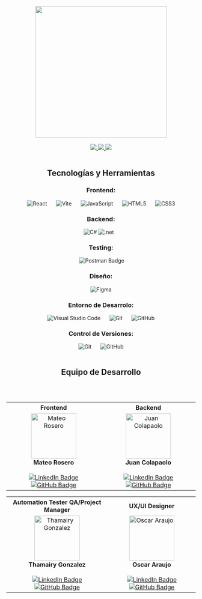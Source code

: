 <div align='center'>
	<img width="350" src="https://github.com/user-attachments/assets/5e1b1ae4-5de1-4b30-9043-a8931fa54765"
</div>

<br>
<br>

<div align='center'>
  <a href="https://justina-io-front.vercel.app/" target="_blank">
    <img  src="https://img.shields.io/badge/DEPLOY_FRONT-5A4FCF?style=for-the-badge&logo=vercel&logoColor=white"/>
  </a>
  <a href="https://www.figma.com/design/hgOwiiVMBqC5zQyLDoNiko/justina.io_NC%2FH1-01-n?node-id=0-1&t=YxUPFtoJaKh8C6eF-1" target="_blank">
    <img  src="https://img.shields.io/badge/VER_DISE%C3%91O-5A4FCF?style=for-the-badge&logo=figma&logoColor=white"/>
  </a>
  <a href="http://justinaapi.somee.com/swagger/index.html" target="_blank">
    <img  src="https://img.shields.io/badge/DEPLOY_BACK-5A4FCF?style=for-the-badge&logo=dotnet&logoColor=white"/>
  </a>
</div>

<br>

## Tecnologías y Herramientas </b>

<h3 align="center"><strong>Frontend:</strong></h3>

<div align="center">
  <img src="https://img.shields.io/badge/react-%2320232a.svg?style=for-the-badge&logo=react&logoColor=%2361DAFB" alt="React" style="margin: 0 10px;">
  <img src="https://img.shields.io/badge/vite-%23646CFF.svg?style=for-the-badge&logo=vite&logoColor=white" alt="Vite" style="margin: 0 10px;">
  <img src="https://img.shields.io/badge/javascript-%23223399.svg?style=for-the-badge&logo=javascript&logoColor=%ff22ff" alt="JavaScript" style="margin: 0 10px;">
  <img src="https://img.shields.io/badge/html5-%23E34F26.svg?style=for-the-badge&logo=html5&logoColor=white" alt="HTML5" style="margin: 0 10px;">
  <img src="https://img.shields.io/badge/css3-%231572B6.svg?style=for-the-badge&logo=css3&logoColor=white" alt="CSS3" style="margin: 0 10px;">
</div>

<h3 align="center"><strong>Backend:</strong></h3>

<div align="center">

<img src='https://img.shields.io/badge/C%23-239120?style=for-the-badge&logo=csharp&logoColor=white' alt='C#'>
<img src='https://img.shields.io/badge/.NET-5C2D91?style=for-the-badge&logo=.net&logoColor=white' alt='.net'>
<img src='https://img.shields.io/badge/Entity%20Framework-5C2D91?style=for-the-badge&logo=.net&logoColor=white' alt=''>
<img src='https://img.shields.io/badge/Microsoft%20SQL%20Server-CC2927?style=for-the-badge&logo=microsoft%20sql%20server&logoColor=white' alt=''>
<img src='https://img.shields.io/badge/-Swagger-%23Clojure?style=for-the-badge&logo=swagger&logoColor=white' alt=''>

</div>

<h3 align="center"><strong>Testing:</strong></h3>
<div align="center">
	<img src='https://img.shields.io/badge/-Swagger-%23Clojure?style=for-the-badge&logo=swagger&logoColor=white' alt=''>
	<img src="https://img.shields.io/badge/-Postman-%23F24E1E.svg?style=for-the-badge&logo=postman&logoColor=white" alt="Postman Badge">
</div>

<h3 align="center"><strong>Diseño:</strong></h3>

<div align="center">
  <img src="https://img.shields.io/badge/figma-%23F24E1E.svg?style=for-the-badge&logo=figma&logoColor=white" alt="Figma" style="margin: 0 10px;">
</div>

<h3 align="center"><strong>Entorno de Desarrolo:</strong></h3>

<div align="center">
  <img src="https://img.shields.io/badge/Visual%20Studio%20Code-0078d7.svg?style=for-the-badge&logo=visual-studio-code&logoColor=white" alt="Visual Studio Code" style="margin: 0 10px;">
  <img src="https://img.shields.io/badge/git-%23F05033.svg?style=for-the-badge&logo=git&logoColor=white" alt="Git" style="margin: 0 10px;">
  <img src="https://img.shields.io/badge/github-%23121011.svg?style=for-the-badge&logo=github&logoColor=white" alt="GitHub" style="margin: 0 10px;">
</div>

<h3 align="center"><strong>Control de Versiones:</strong></h3>

<div align="center">
  <img src="https://img.shields.io/badge/git-%23F05033.svg?style=for-the-badge&logo=git&logoColor=white" alt="Git" style="margin: 0 10px;">
  <img src="https://img.shields.io/badge/github-%23121011.svg?style=for-the-badge&logo=github&logoColor=white" alt="GitHub" style="margin: 0 10px;">
</div>

<br>

##  Equipo de Desarrollo</b>
<br>
<br>

<table>
  <tr>
    <th>Frontend</th>
    <th>Backend</th>
  </tr>
  <tr>
    <td align="center">
      <div align="center">
	<img src="https://avatars.githubusercontent.com/u/72477825?v=4" width="120" alt="Mateo Rosero"/>    
      </div>
      <b>Mateo Rosero</b>
      <br>
      <br>
      <a href="https://www.linkedin.com/in/mateok13/" target="_blank">
        <img src="https://img.shields.io/badge/LinkedIn-0077B5?style=for-the-badge&logo=linkedin&logoColor=white" alt="LinkedIn Badge">
      </a>
      <a href="https://github.com/mateok13" target="_blank">
        <img src="https://img.shields.io/badge/GitHub-181717?style=for-the-badge&logo=github&logoColor=white" alt="GitHub Badge">
      </a>
    </td>
    <td align="center">
      <div align="center">
	<img src="https://avatars.githubusercontent.com/u/145474462?v=4" width="120" alt="Juan Colapaolo"/>    
      </div>
      <b>Juan Colapaolo</b>
      <br>
      <br>
      <a href="https://www.linkedin.com/in/juan-ignacio-colapaolo/" target="_blank">
        <img src="https://img.shields.io/badge/LinkedIn-0077B5?style=for-the-badge&logo=linkedin&logoColor=white" alt="LinkedIn Badge">
      </a>
      <a href="https://github.com/jigcolapaolo" target="_blank">
        <img src="https://img.shields.io/badge/GitHub-181717?style=for-the-badge&logo=github&logoColor=white" alt="GitHub Badge">
      </a>
    </td>
  </tr>
</table>
<table>
  <tr>
    <th>Automation Tester QA/Project Manager</th>
    <th>UX/UI Designer</th>
  </tr>
  <tr>
    <td align="center">
      <div align="center">
	<img src="https://avatars.githubusercontent.com/u/130188881?v=4" width="120" alt="Thamairy Gonzalez"/>    
      </div>
      <b>Thamairy Gonzalez</b>
      <br>
      <br>
      <a href="https://www.linkedin.com/in/thamairy-gonzalez/" target="_blank">
        <img src="https://img.shields.io/badge/LinkedIn-0077B5?style=for-the-badge&logo=linkedin&logoColor=white" alt="LinkedIn Badge">
      </a>
      <a href="https://github.com/ThamairyGonzalez" target="_blank">
        <img src="https://img.shields.io/badge/GitHub-181717?style=for-the-badge&logo=github&logoColor=white" alt="GitHub Badge">
      </a>
    </td>
    <td align="center">
      <div align="center">
	<img src="https://github.com/user-attachments/assets/391e0265-d831-45e1-86f5-124813bb4390" width="120" alt="Oscar Araujo"/>    
      </div>
      <b>Oscar Araujo</b>
      <br>
      <br>
      <a href="https://www.linkedin.com/in/oscar-araujogarcia/" target="_blank">
        <img src="https://img.shields.io/badge/LinkedIn-0077B5?style=for-the-badge&logo=linkedin&logoColor=white" alt="LinkedIn Badge">
      </a>
      <a href="https://github.com/OskrAraujo" target="_blank">
        <img src="https://img.shields.io/badge/GitHub-181717?style=for-the-badge&logo=github&logoColor=white" alt="GitHub Badge">
      </a>
    </td>
  </tr>
</table>
